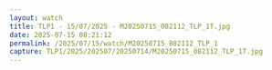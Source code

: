 ```yaml
---
layout: watch
title: TLP1 - 15/07/2025 - M20250715_082112_TLP_1T.jpg
date: 2025-07-15 08:21:12
permalink: /2025/07/15/watch/M20250715_082112_TLP_1
capture: TLP1/2025/202507/20250714/M20250715_082112_TLP_1T.jpg
---
```


